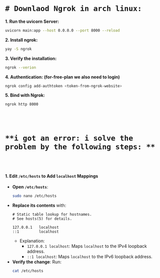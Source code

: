
# `# Downlaod Ngrok in arch linux:`

**1. Run the uvicorn Server:**
```bash
uvicorn main:app --host 0.0.0.0 --port 8000 --reload
```

**2. Install ngrok:**
```bash
yay -S ngrok
```
**3. Verify the installation:**
```bash 
ngrok --verion
```

**4. Authentication: (for-free-plan we also need to login)**
```bash
ngrok config add-authtoken <token-from-ngrok-website>
```

**5. Bind with Ngrok:**
```bash
ngrok http 8000
```

<br>
<br>

# `**i got an error: i solve the problem by the following steps: **`

<br>
<br>

#### **1. Edit `/etc/hosts` to Add `localhost` Mappings**
- **Open `/etc/hosts`**:
  ```bash
  sudo nano /etc/hosts
  ```
- **Replace its contents** with:
  ```
  # Static table lookup for hostnames.
  # See hosts(5) for details.

  127.0.0.1   localhost
  ::1         localhost
  ```
  - Explanation:
    - `127.0.0.1 localhost`: Maps `localhost` to the IPv4 loopback address.
    - `::1 localhost`: Maps `localhost` to the IPv6 loopback address.
- **Verify the change**:
  Run:
  ```bash
  cat /etc/hosts
  ```
